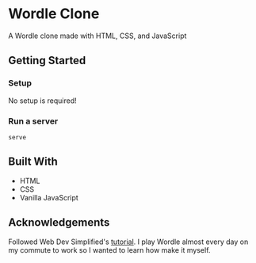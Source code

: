 # Wordle Clone
A Wordle clone made with HTML, CSS, and JavaScript

## Getting Started
### Setup

No setup is required! 

### Run a server
```
serve
```

## Built With
- HTML
- CSS
- Vanilla JavaScript 

## Acknowledgements
Followed Web Dev Simplified's [tutorial](https://www.youtube.com/watch?v=Wak7iN4JZzU). I play Wordle almost every day on my commute to work so I wanted to learn how make it myself.
